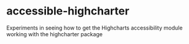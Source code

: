 # accessible-highcharter
Experiments in seeing how to get the Highcharts accessibility module working with the highcharter package

